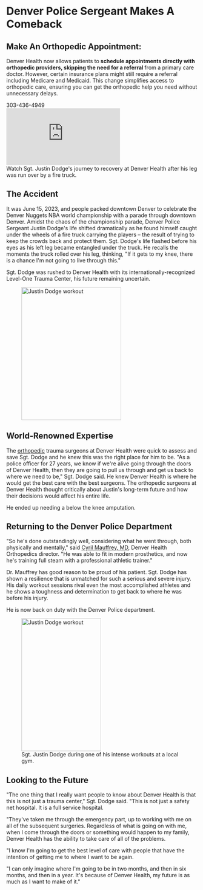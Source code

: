 
<h1>Denver Police Sergeant Makes A Comeback</h1>

<!-- Make An Orthopedic Appointment section !-->
<h2>Make An Orthopedic Appointment:</h2>
<p>Denver Health now allows patients to<strong> schedule appointments directly with orthopedic providers, skipping the need for a referral </strong>from a primary care doctor. However, certain insurance plans might still require a referral including Medicare and Medicaid. This change simplifies access to orthopedic care, ensuring you can get the orthopedic help you need without unnecessary delays.&nbsp;</p>
<span class="blue-btn"><em class="icon icon-phone">  </em>303-436-4949</span>

<!-- Video section with caption & text wrap !-->
<div class="video-snippet right">
<div class="video-wr ">                                                <iframe title="Total Joint Replacement: What You Need to Know" src="https://www.youtube.com/embed/QgH_w9rn0ys?modestbranding=1&amp;autohide=1&amp;showinfo=0&amp;controls=0" frameborder="0"></iframe>                                            </div>
<div class="caption">Watch Sgt. Justin Dodge's journey to recovery at Denver Health after his leg was run over by a fire truck.</div>
</div>


<h2>The Accident</h2>
<p>It was June 15, 2023, and people packed downtown Denver to celebrate the Denver Nuggets NBA world championship with a parade through downtown Denver. Amidst the chaos of the championship parade, Denver Police Sergeant Justin Dodge's life shifted dramatically as he found himself caught under the wheels of a fire truck carrying the players &ndash; the result of trying to keep the crowds back and protect them. Sgt. Dodge's life flashed before his eyes as his left leg became entangled under the truck. He recalls the moments the truck rolled over his leg, thinking, "If it gets to my knee, there is a chance I'm not going to live through this."</p>

<p>Sgt. Dodge was rushed to Denver Health with its internationally-recognized Level-One Trauma Center, his future remaining uncertain.</p>

<!-- Image wrap !-->
<figure class="image-snippet right">
<div><img src="https://www.denverhealth.org/-/media/files/departments-services/orthopedics/justin-dodge-workout-2-300x400" alt="Justin Dodge workout" style="width: 263px; height: 350px;" /></div>
</figure>


<h2>World-Renowned Expertise</h2>
<p>The <a href="~/link.aspx?_id=9730D7651D64493C9898E6F4EBBEB462&amp;_z=z"><span style="text-decoration: underline;">orthopedic</span></a>&nbsp;trauma surgeons at Denver Health were quick to assess and save Sgt. Dodge and he knew this was the right place for him to be. "As a police officer for 27 years, we know if we're alive going through the doors of Denver Health, then they are going to pull us through and get us back to where we need to be," Sgt. Dodge said. He knew Denver Health is where he would get the best care with the best surgeons. The orthopedic surgeons at Denver Health thought critically about Justin's long-term future and how their decisions would affect his entire life.</p>

<p>He ended up needing a below the knee amputation.</p>


<h2>Returning to the Denver Police Department</h2>
<p>"So he's done outstandingly well, considering what he went through, both physically and mentally," said <a href="~/link.aspx?_id=0A24D28AAAC34F1FAC1F081BD259A220&amp;_z=z"><span style="text-decoration: underline;">Cyril Mauffrey, MD</span></a>, Denver Health Orthopedics director. "He was able to fit in modern prosthetics, and now he's training full steam with a professional athletic trainer."</p>

<p>Dr. Mauffrey has good reason to be proud of his patient. Sgt. Dodge has shown a resilience that is unmatched for such a serious and severe injury. His daily workout sessions rival even the most accomplished athletes and he shows a toughness and determination to get back to where he was before his injury.</p>

<p>He is now back on duty with the Denver Police department.</p>

<!-- Image wrap with caption !-->
<figure class="image-snippet right">
<div><img src="https://www.denverhealth.org/-/media/files/departments-services/orthopedics/justin-dodge-workout-1-300x500" alt="Justin Dodge workout" style="width: 210px; height: 350px;" />                      </div>
<figcaption class="caption">Sgt. Justin Dodge during one of his intense workouts at a local gym.</figcaption></figure>


<h2>Looking to the Future</h2>
<p>"The one thing that I really want people to know about Denver Health is that this is not just a trauma center," Sgt. Dodge said. "This is not just a safety net hospital. It is a full service hospital.</p>

<p>"They've taken me through the emergency part, up to working with me on all of the subsequent surgeries. Regardless of what is going on with me, when I come through the doors or something would happen to my family, Denver Health has the ability to take care of all of the problems.</p>
<p>"I know I'm going to get the best level of care with people that have the intention of getting me to where I want to be again.</p>

<p>"I can only imagine where I'm going to be in two months, and then in six months, and then in a year. It's because of Denver Health, my future is as much as I want to make of it."</p>
